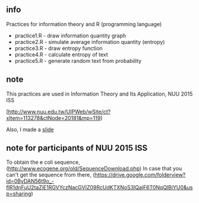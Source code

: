 
## info

Practices for information theory and R (programming language)

* practice1.R - draw information quantity graph
* practice2.R - simulate average information quantity (entropy)
* practice3.R - draw entropy function
* practice4.R - calculate entropy of text
* practice5.R - generate random text from probability

## note

This practices are used in
Information Theory and Its Application, NUU 2015 ISS

[http://www.nuu.edu.tw/UIPWeb/wSite/ct?xItem=113278&ctNode=20181&mp=119]


Also, I made a [slide](http://www.slideshare.net/YoshikiSatotani/practice-of-information-theory-with-r)

## note for participants of NUU 2015 ISS
To obtain the e coli sequence,
(http://www.ecogene.org/old/SequenceDownload.php)
In case that you can't get the sequence from there,
(https://drive.google.com/folderview?id=0ByDAN56t9o_-flR1dnFuU2taZjE1RGVYczNacGVIZ09RcUdKTXNoS3lQajF6T0NqQlBiYU0&usp=sharing)
